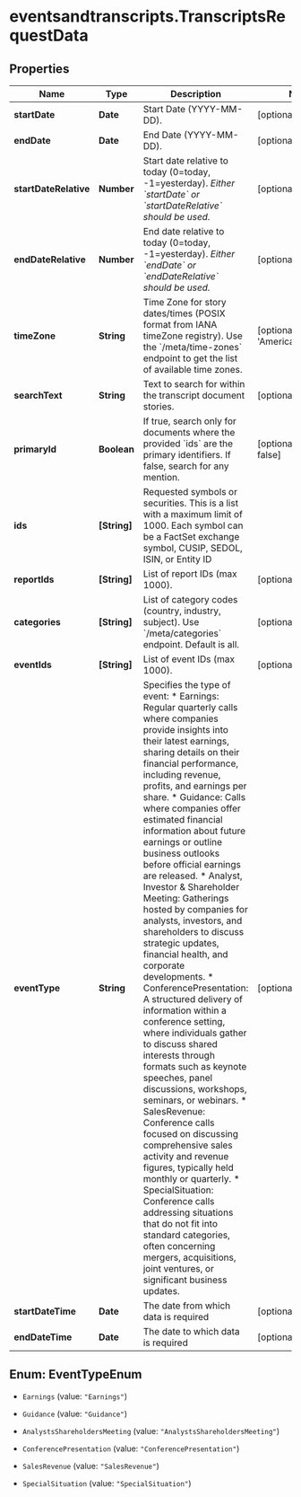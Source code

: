 # eventsandtranscripts.TranscriptsRequestData

## Properties

Name | Type | Description | Notes
------------ | ------------- | ------------- | -------------
**startDate** | **Date** | Start Date (YYYY-MM-DD).  | [optional] 
**endDate** | **Date** | End Date (YYYY-MM-DD).  | [optional] 
**startDateRelative** | **Number** | Start date relative to today (0&#x3D;today, -1&#x3D;yesterday). *Either &#x60;startDate&#x60; or &#x60;startDateRelative&#x60; should be used.*  | [optional] 
**endDateRelative** | **Number** | End date relative to today (0&#x3D;today, -1&#x3D;yesterday). *Either &#x60;endDate&#x60; or &#x60;endDateRelative&#x60; should be used.*  | [optional] 
**timeZone** | **String** | Time Zone for story dates/times (POSIX format from IANA timeZone registry).  Use the &#x60;/meta/time-zones&#x60; endpoint to get the list of available time zones. | [optional] [default to &#39;America/New_York&#39;]
**searchText** | **String** | Text to search for within the transcript document stories. | [optional] 
**primaryId** | **Boolean** | If true, search only for documents where the provided &#x60;ids&#x60; are the primary identifiers. If false, search for any mention. | [optional] [default to false]
**ids** | **[String]** | Requested symbols or securities. This is a list with a maximum limit of 1000. Each symbol can be a FactSet exchange symbol, CUSIP, SEDOL, ISIN, or Entity ID | 
**reportIds** | **[String]** | List of report IDs (max 1000). | [optional] 
**categories** | **[String]** | List of category codes (country, industry, subject). Use &#x60;/meta/categories&#x60; endpoint. Default is all. | [optional] 
**eventIds** | **[String]** | List of event IDs (max 1000). | [optional] 
**eventType** | **String** | Specifies the type of event:  * Earnings: Regular quarterly calls where companies provide insights into their latest earnings, sharing details on their financial performance, including revenue, profits, and earnings per share.  * Guidance: Calls where companies offer estimated financial information about future earnings or outline business outlooks before official earnings are released.  * Analyst, Investor &amp; Shareholder Meeting: Gatherings hosted by companies for analysts, investors, and shareholders to discuss strategic updates, financial health, and corporate developments.  * ConferencePresentation: A structured delivery of information within a conference setting, where individuals gather to discuss shared interests through formats such as keynote speeches, panel discussions, workshops, seminars, or webinars.  * SalesRevenue: Conference calls focused on discussing comprehensive sales activity and revenue figures, typically held monthly or quarterly.  * SpecialSituation: Conference calls addressing situations that do not fit into standard categories, often concerning mergers, acquisitions, joint ventures, or significant business updates. | [optional] 
**startDateTime** | **Date** | The date from which data is required  | [optional] 
**endDateTime** | **Date** | The date to which data is required  | [optional] 



## Enum: EventTypeEnum


* `Earnings` (value: `"Earnings"`)

* `Guidance` (value: `"Guidance"`)

* `AnalystsShareholdersMeeting` (value: `"AnalystsShareholdersMeeting"`)

* `ConferencePresentation` (value: `"ConferencePresentation"`)

* `SalesRevenue` (value: `"SalesRevenue"`)

* `SpecialSituation` (value: `"SpecialSituation"`)




